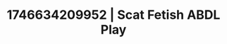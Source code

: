 ---
categories:
- Immersive passion
- AI-generated
- BookTok after dark
- Hands-on body
- Lip gloss fantasy
- ASMR
- Cosplay
- Lover's breath
image: /assets/images/1746634209952.jpg
layout: post
seo:
  description: Featured content with high-quality Scat Fetish, ABDL Play. HD images
    available.
  keywords: Scat Fetish, ABDL Play
  og_image: /assets/images/1746634209952.jpg
  schema_type: VisualArtwork
tags:
- ABDL Play
- '#1746634209952'
- Scat Fetish
title: 1746634209952 | Scat Fetish ABDL Play
---
